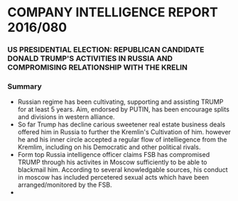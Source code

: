 

# COMPANY INTELLIGENCE REPORT 2016/080

### US PRESIDENTIAL ELECTION: REPUBLICAN CANDIDATE DONALD TRUMP'S ACTIVITIES IN RUSSIA AND COMPROMISING RELATIONSHIP WITH THE KRELIN



### Summary

* Russian regime has been cultivating, supporting and assisting TRUMP for at least 5 years. Aim, endorsed by PUTIN, has been encourage splits and divisions in western alliance.
* So far Trump has decline carious sweetener real estate business deals offered him in Russia to further the Kremlin's Cultivation of him. however he and his inner circle accepted a regular flow of intelliegence from the Kremlim, including on his Democratic and other political rivals.
* Form top Russia intelligence officer claims FSB has compromised TRUMP through his activites in Moscow sufficiently to be able to blackmail him. According to several knowledgable sources, his conduct in moscow has included percetered sexual acts which have been arranged/monitored by the FSB.
* 


